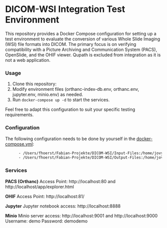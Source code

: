 # DICOM-WSI Integration Test Environment

This repository provides a Docker Compose configuration for setting up a test environment to evaluate the conversion of various Whole Slide Imaging (WSI) file formats into DICOM. The primary focus is on verifying compatibility with a Picture Archiving and Communication System (PACS), OpenSlide, and the OHIF viewer. Qupath is excluded from integration as it is not a web application.

### Usage
1. Clone this repository: 
2. Modify environment files (orthanc-index-db.env, orthanc.env, jupyter.env, minio.env) as needed.
3. Run `docker-compose up -d` to start the services.

Feel free to adapt this configuration to suit your specific testing requirements.

### Configuration

The following configuration needs to be done by yourself in the [docker-compose.yml](docker-compose.yml):
```bash
      - /Users/fhoerst/Fabian-Projekte/DICOM-WSI/Input-Files:/home/jovyan/work/input_files    # TODO: Adapt this path to your files
      - /Users/fhoerst/Fabian-Projekte/DICOM-WSI/Output-Files:/home/jovyan/work/output_files  # TODO: Adapt this path to your files
```

### Services

**PACS (Orthanc)**
Access Point: http://localhost:80 and http://localhost/app/explorer.html

**OHIF**
Access Point: http://localhost:81/

**Jupyter**
Jupyter notebook access: http://localhost:8888

**Minio**
Minio server access: http://localhost:9001 and http://localhost:9000
Username: demo
Password: demodemo
